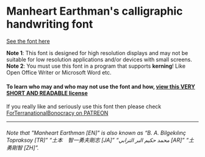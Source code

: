 # Manheart Earthman's calligraphic handwriting font
[See the font here](https://topraksoyearthmantsuchimoto.github.io/LatinFontDesign/ "And download it for free")

**Note 1**: This font is designed for high resolution displays and may not be suitable for low resolution applications and/or devices with small screens.
**Note 2**: You must use this font in a program that supports **kerning**! Like Open Office Writer or Microsoft Word etc.

#### To learn who may and who may not use the font and how, [view this VERY SHORT AND READABLE license](https://github.com/TopraksoyEarthmanTsuchimoto/LatinFontDesign/blob/main/LICENSE)

If you really like and seriously use this font then please check [ForTerranationalBonocracy on PATREON](https://patreon.com/ForTerranationalBonocracy_USD)
___
###### Note that "Manheart Earthman [EN]" is also known as “B. A. Bilgekılınç Topraksoy [TR]” “土本　智一勇夫剛志 [JA]” “محمد حكيم البر الترابي [AR]” “土　勇剛智 [ZH]”.
